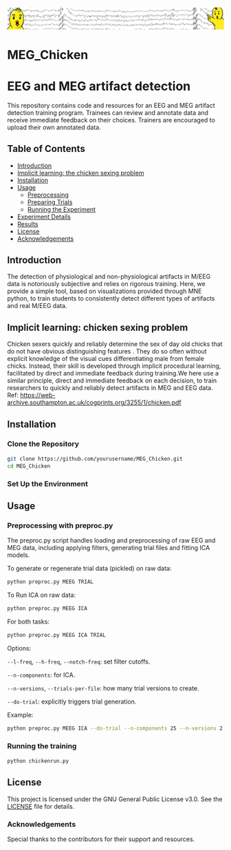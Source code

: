 ![Banner](banner.png)
# MEG_Chicken

# EEG and MEG artifact detection

This repository contains code and resources for an EEG and MEG artifact detection training program. Trainees can review and annotate data and receive immediate feedback on their choices. Trainers are encouraged to upload their own annotated data.

## Table of Contents

- [Introduction](#introduction)
- [Implicit learning: the chicken sexing problem](#background)
- [Installation](#installation)
- [Usage](#usage)
  - [Preprocessing](#preprocessing)
  - [Preparing Trials](#preparing-trials)
  - [Running the Experiment](#running-the-experiment)
- [Experiment Details](#experiment-details)
- [Results](#results)
- [License](#license)
- [Acknowledgements](#acknowledgements)

## Introduction

The detection of physiological and non-physiological artifacts in M/EEG data is notoriously subjective and relies on rigorous training. Here, we provide a simple tool, based on visualizations provided through MNE python, to train students to consistently detect different types of artifacts and real M/EEG data.

## Implicit learning: chicken sexing problem

Chicken sexers quickly and reliably determine the sex of day old chicks that do not have obvious distinguishing features . They do so often without explicit knowledge of the visual cues differentiating male from female chicks. Instead, their skill is developed through implicit procedural learning, facilitated by direct and immediate feedback during training.We here use a similar principle, direct and immediate feedback on each decision, to train researchers to quickly and reliably detect artifacts in MEG and EEG data.
Ref: https://web-archive.southampton.ac.uk/cogprints.org/3255/1/chicken.pdf

## Installation

### Clone the Repository

```bash
git clone https://github.com/yourusername/MEG_Chicken.git
cd MEG_Chicken
```

### Set Up the Environment

## Usage

### Preprocessing with preproc.py
The preproc.py script handles loading and preprocessing of raw EEG and MEG data, including applying filters, generating trial files and fitting ICA models.

To generate or regenerate trial data (pickled) on raw data:
```bash
python preproc.py MEEG TRIAL
```
To Run ICA on raw data:
```bash
python preproc.py MEEG ICA
```
For both tasks:
```bash
python preproc.py MEEG ICA TRIAL
```

Options:

`--l-freq`, `--h-freq`, `--notch-freq`: set filter cutoffs.

`--n-components`: for ICA.

`--n-versions`, `--trials-per-file`: how many trial versions to create.

`--do-trial`: explicitly triggers trial generation.

Example:
```bash
python preproc.py MEEG ICA --do-trial --n-components 25 --n-versions 2 --trials-per-file 3
```

### Running the training
```bash
python chickenrun.py
```


## License

This project is licensed under the GNU General Public License v3.0. See the [LICENSE](LICENSE) file for details.

### Acknowledgements

Special thanks to the contributors for their support and resources.


